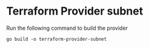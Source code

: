 # Terraform Provider subnet

Run the following command to build the provider

```shell
go build -o terraform-provider-subnet
```